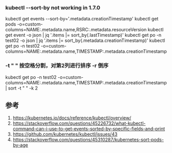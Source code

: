 
### kubectl --sort-by not working in 1.7.0
kubectl get events --sort-by='.metadata.creationTimestamp'
kubectl get pods <pod-name> -o=custom-columns=NAME:.metadata.name,RSRC:.metadata.resourceVersion
kubectl get event -o json | jq '.items |= sort_by(.lastTimestamp)'
kubectl get po -n test02 -o json | jq '.items |= sort_by(.metadata.creationTimestamp)'
kubectl get po -n test02 -o=custom-columns=NAME:.metadata.name,TIMESTAMP:.metadata.creationTimestamp

### -t " " 按空格分割，对第2列进行排序 -r 倒序 
kubectl get po -n test02 -o=custom-columns=NAME:.metadata.name,TIMESTAMP:.metadata.creationTimestamp| sort -t " " -k 2

## 参考

1. https://kubernetes.io/docs/reference/kubectl/overview/
2. https://stackoverflow.com/questions/45226732/what-kubectl-command-can-i-use-to-get-events-sorted-by-specific-fields-and-print
3. https://github.com/kubernetes/kubectl/issues/43
4. https://stackoverflow.com/questions/45310287/kubernetes-sort-pods-by-age